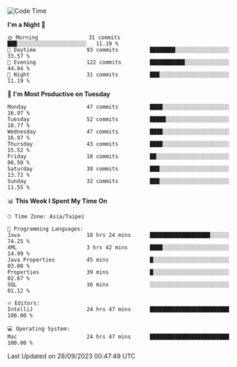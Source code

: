 <!--START_SECTION:waka-->
![Code Time](http://img.shields.io/badge/Code%20Time-447%20hrs%2029%20mins-blue)

**I'm a Night 🦉** 

```text
🌞 Morning                31 commits          ███░░░░░░░░░░░░░░░░░░░░░░   11.19 % 
🌆 Daytime                93 commits          ████████░░░░░░░░░░░░░░░░░   33.57 % 
🌃 Evening                122 commits         ███████████░░░░░░░░░░░░░░   44.04 % 
🌙 Night                  31 commits          ███░░░░░░░░░░░░░░░░░░░░░░   11.19 % 
```
📅 **I'm Most Productive on Tuesday** 

```text
Monday                   47 commits          ████░░░░░░░░░░░░░░░░░░░░░   16.97 % 
Tuesday                  52 commits          █████░░░░░░░░░░░░░░░░░░░░   18.77 % 
Wednesday                47 commits          ████░░░░░░░░░░░░░░░░░░░░░   16.97 % 
Thursday                 43 commits          ████░░░░░░░░░░░░░░░░░░░░░   15.52 % 
Friday                   18 commits          ██░░░░░░░░░░░░░░░░░░░░░░░   06.50 % 
Saturday                 38 commits          ███░░░░░░░░░░░░░░░░░░░░░░   13.72 % 
Sunday                   32 commits          ███░░░░░░░░░░░░░░░░░░░░░░   11.55 % 
```


📊 **This Week I Spent My Time On** 

```text
🕑︎ Time Zone: Asia/Taipei

💬 Programming Languages: 
Java                     18 hrs 24 mins      ███████████████████░░░░░░   74.25 % 
XML                      3 hrs 42 mins       ████░░░░░░░░░░░░░░░░░░░░░   14.99 % 
Java Properties          45 mins             █░░░░░░░░░░░░░░░░░░░░░░░░   03.08 % 
Properties               39 mins             █░░░░░░░░░░░░░░░░░░░░░░░░   02.67 % 
SQL                      16 mins             ░░░░░░░░░░░░░░░░░░░░░░░░░   01.12 % 

🔥 Editors: 
IntelliJ                 24 hrs 47 mins      █████████████████████████   100.00 % 

💻 Operating System: 
Mac                      24 hrs 47 mins      █████████████████████████   100.00 % 
```


 Last Updated on 28/09/2023 00:47:49 UTC
<!--END_SECTION:waka-->
